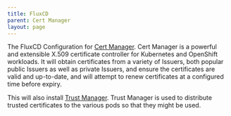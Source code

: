 ```yaml
---
title: FluxCD
parent: Cert Manager
layout: page
---
```


The FluxCD Configuration for [Cert Manager](https://cert-manager.io/). Cert Manager is a powerful and extensible X.509 certificate controller for Kubernetes and OpenShift workloads. It will obtain certificates from a variety of Issuers, both popular public Issuers as well as private Issuers, and ensure the certificates are valid and up-to-date, and will attempt to renew certificates at a configured time before expiry.

This will also install [Trust Manager](https://cert-manager.io/docs/trust/). Trust Manager is used to distribute trusted certificates to the various pods so that they might be used.